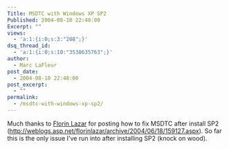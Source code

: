 ```yaml
---
Title: MSDTC with Windows XP SP2
Published: 2004-08-10 22:48:00
Excerpt: ""
views:
  - 'a:1:{i:0;s:3:"208";}'
dsq_thread_id:
  - 'a:1:{i:0;s:10:"3538635763";}'
author:
  - Marc LaFleur
post_date:
  - 2004-08-10 22:48:00
post_excerpt:
  - ""
permalink:
  - /msdtc-with-windows-xp-sp2/
---
```

<p>Much thanks to <a id="Comments.ascx_CommentList__ctl10_NameLink" href="http://blogs.msdn.com/florinlazar" target="_blank">Florin Lazar</a> for posting how to fix MSDTC after install SP2 (<a href="http://weblogs.asp.net/florinlazar/archive/2004/06/18/159127.aspx">http://weblogs.asp.net/florinlazar/archive/2004/06/18/159127.aspx</a>). So far this is the only issue I've run into after installing SP2 (knock on wood).</p>